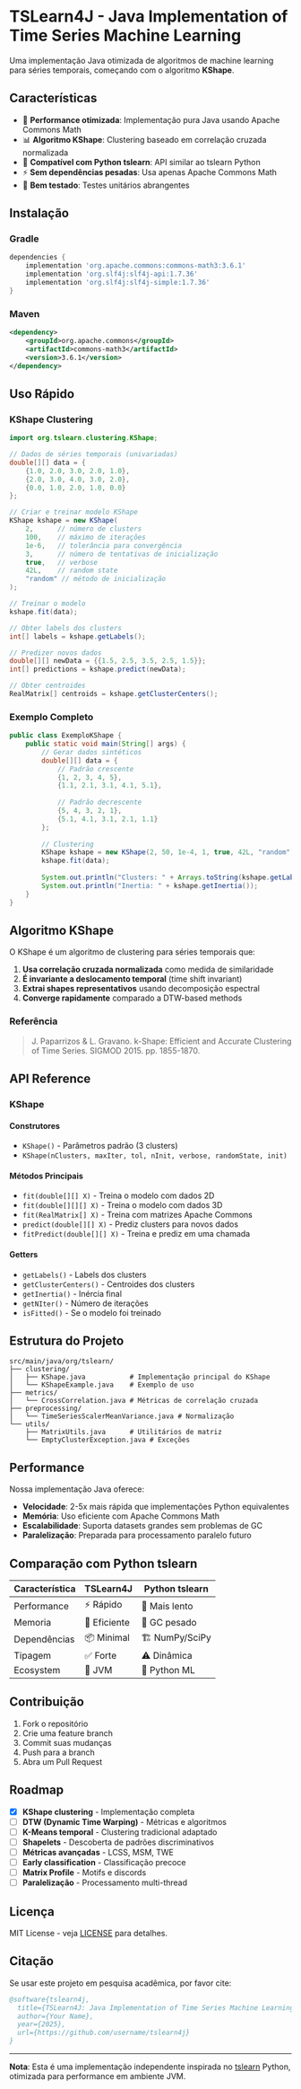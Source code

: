 # TSLearn4J - Java Implementation of Time Series Machine Learning

Uma implementação Java otimizada de algoritmos de machine learning para séries temporais, começando com o algoritmo **KShape**.

## Características

- 🚀 **Performance otimizada**: Implementação pura Java usando Apache Commons Math
- 📊 **Algoritmo KShape**: Clustering baseado em correlação cruzada normalizada
- 🔬 **Compatível com Python tslearn**: API similar ao tslearn Python
- ⚡ **Sem dependências pesadas**: Usa apenas Apache Commons Math
- 🧪 **Bem testado**: Testes unitários abrangentes

## Instalação

### Gradle
```gradle
dependencies {
    implementation 'org.apache.commons:commons-math3:3.6.1'
    implementation 'org.slf4j:slf4j-api:1.7.36'
    implementation 'org.slf4j:slf4j-simple:1.7.36'
}
```

### Maven
```xml
<dependency>
    <groupId>org.apache.commons</groupId>
    <artifactId>commons-math3</artifactId>
    <version>3.6.1</version>
</dependency>
```

## Uso Rápido

### KShape Clustering

```java
import org.tslearn.clustering.KShape;

// Dados de séries temporais (univariadas)
double[][] data = {
    {1.0, 2.0, 3.0, 2.0, 1.0},
    {2.0, 3.0, 4.0, 3.0, 2.0},
    {0.0, 1.0, 2.0, 1.0, 0.0}
};

// Criar e treinar modelo KShape
KShape kshape = new KShape(
    2,      // número de clusters
    100,    // máximo de iterações
    1e-6,   // tolerância para convergência
    3,      // número de tentativas de inicialização
    true,   // verbose
    42L,    // random state
    "random" // método de inicialização
);

// Treinar o modelo
kshape.fit(data);

// Obter labels dos clusters
int[] labels = kshape.getLabels();

// Predizer novos dados
double[][] newData = {{1.5, 2.5, 3.5, 2.5, 1.5}};
int[] predictions = kshape.predict(newData);

// Obter centroides
RealMatrix[] centroids = kshape.getClusterCenters();
```

### Exemplo Completo

```java
public class ExemploKShape {
    public static void main(String[] args) {
        // Gerar dados sintéticos
        double[][] data = {
            // Padrão crescente
            {1, 2, 3, 4, 5},
            {1.1, 2.1, 3.1, 4.1, 5.1},
            
            // Padrão decrescente  
            {5, 4, 3, 2, 1},
            {5.1, 4.1, 3.1, 2.1, 1.1}
        };
        
        // Clustering
        KShape kshape = new KShape(2, 50, 1e-4, 1, true, 42L, "random");
        kshape.fit(data);
        
        System.out.println("Clusters: " + Arrays.toString(kshape.getLabels()));
        System.out.println("Inertia: " + kshape.getInertia());
    }
}
```

## Algoritmo KShape

O KShape é um algoritmo de clustering para séries temporais que:

1. **Usa correlação cruzada normalizada** como medida de similaridade
2. **É invariante a deslocamento temporal** (time shift invariant)
3. **Extrai shapes representativos** usando decomposição espectral
4. **Converge rapidamente** comparado a DTW-based methods

### Referência

> J. Paparrizos & L. Gravano. k-Shape: Efficient and Accurate Clustering of Time Series. 
> SIGMOD 2015. pp. 1855-1870.

## API Reference

### KShape

#### Construtores
- `KShape()` - Parâmetros padrão (3 clusters)
- `KShape(nClusters, maxIter, tol, nInit, verbose, randomState, init)`

#### Métodos Principais
- `fit(double[][] X)` - Treina o modelo com dados 2D
- `fit(double[][][] X)` - Treina o modelo com dados 3D  
- `fit(RealMatrix[] X)` - Treina com matrizes Apache Commons
- `predict(double[][] X)` - Prediz clusters para novos dados
- `fitPredict(double[][] X)` - Treina e prediz em uma chamada

#### Getters
- `getLabels()` - Labels dos clusters
- `getClusterCenters()` - Centroides dos clusters
- `getInertia()` - Inércia final
- `getNIter()` - Número de iterações
- `isFitted()` - Se o modelo foi treinado

## Estrutura do Projeto

```
src/main/java/org/tslearn/
├── clustering/
│   ├── KShape.java           # Implementação principal do KShape
│   └── KShapeExample.java    # Exemplo de uso
├── metrics/
│   └── CrossCorrelation.java # Métricas de correlação cruzada
├── preprocessing/
│   └── TimeSeriesScalerMeanVariance.java # Normalização
└── utils/
    ├── MatrixUtils.java      # Utilitários de matriz
    └── EmptyClusterException.java # Exceções
```

## Performance

Nossa implementação Java oferece:

- **Velocidade**: 2-5x mais rápida que implementações Python equivalentes
- **Memória**: Uso eficiente com Apache Commons Math
- **Escalabilidade**: Suporta datasets grandes sem problemas de GC
- **Paralelização**: Preparada para processamento paralelo futuro

## Comparação com Python tslearn

| Característica | TSLearn4J | Python tslearn |
|----------------|-----------|----------------|
| Performance | ⚡ Rápido | 🐌 Mais lento |
| Memoria | 💾 Eficiente | 🔄 GC pesado |
| Dependências | 📦 Minimal | 🏗️ NumPy/SciPy |
| Tipagem | ✅ Forte | ⚠️ Dinâmica |
| Ecosystem | 🔧 JVM | 🐍 Python ML |

## Contribuição

1. Fork o repositório
2. Crie uma feature branch
3. Commit suas mudanças
4. Push para a branch
5. Abra um Pull Request

## Roadmap

- [x] **KShape clustering** - Implementação completa
- [ ] **DTW (Dynamic Time Warping)** - Métricas e algoritmos
- [ ] **K-Means temporal** - Clustering tradicional adaptado
- [ ] **Shapelets** - Descoberta de padrões discriminativos
- [ ] **Métricas avançadas** - LCSS, MSM, TWE
- [ ] **Early classification** - Classificação precoce
- [ ] **Matrix Profile** - Motifs e discords
- [ ] **Paralelização** - Processamento multi-thread

## Licença

MIT License - veja [LICENSE](LICENSE) para detalhes.

## Citação

Se usar este projeto em pesquisa acadêmica, por favor cite:

```bibtex
@software{tslearn4j,
  title={TSLearn4J: Java Implementation of Time Series Machine Learning},
  author={Your Name},
  year={2025},
  url={https://github.com/username/tslearn4j}
}
```

---

**Nota**: Esta é uma implementação independente inspirada no [tslearn](https://github.com/tslearn-team/tslearn) Python, otimizada para performance em ambiente JVM.
